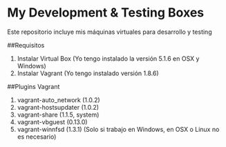 # My Development & Testing Boxes
Este repositorio incluye mis máquinas virtuales para desarrollo y testing 


##Requisitos
1. Instalar Virtual Box (Yo tengo instalado la versión 5.1.6 en OSX y Windows)
2. Instalar Vagrant (Yo tengo instalado versión 1.8.6)


##Plugins Vagrant
1. vagrant-auto_network (1.0.2)
2. vagrant-hostsupdater (1.0.2)
3. vagrant-share (1.1.5, system)
4. vagrant-vbguest (0.13.0)
5. vagrant-winnfsd (1.3.1)  (Solo si trabajo en Windows, en OSX o Linux no es necesario)



